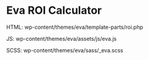 # Eva ROI Calculator

HTML: wp-content/themes/eva/template-parts/roi.php

JS: wp-content/themes/eva/assets/js/eva.js

SCSS: wp-content/themes/eva/sass/_eva.scss
